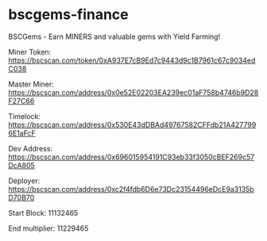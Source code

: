 # bscgems-finance
BSCGems - Earn MINERS and valuable gems with Yield Farming!

Miner Token: https://bscscan.com/token/0xA937E7cB9Ed7c9443d9c1B7961c67c9034edC038

Master Miner: https://bscscan.com/address/0x0e52E02203EA239ec01aF758b4746b9D28F27C66

Timelock: https://bscscan.com/address/0x530E43dDBAd49767582CFFdb21A4277996E1aFcF

Dev Address: https://bscscan.com/address/0x696015954191C93eb33f3050cBEF269c57DcA805

Deployer: https://bscscan.com/address/0xc2f4fdb6D6e73Dc23154496eDcE9a3135bD70B70


Start Block: 11132465

End multiplier: 11229465
